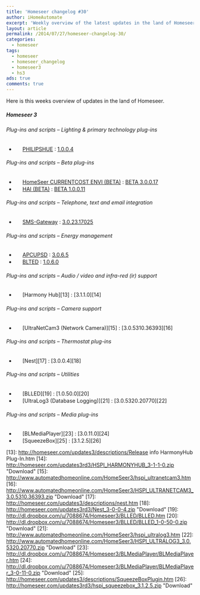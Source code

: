 ```yaml
---
title: 'Homeseer changelog #30'
author: iHomeAutomate
excerpt: 'Weekly overview of the latest updates in the land of Homeseer #30'
layout: article
permalink: /2014/07/27/homeseer-changelog-30/
categories:
  - homeseer
tags:
  - homeseer
  - homeseer_changelog
  - homeseer3
  - hs3
ads: true
comments: true  
---
```

Here is this weeks overview of updates in the land of Homeseer.

##### Homeseer 3

###### Plug-ins and scripts &#8211; Lighting & primary technology plug-ins

  * <img src="http://downloads.smartercontrol.net/hs3plugins/hue72.png" width="16" height="16" /> [﻿PHILIPSHUE][1] : [1.0.0.4][2]

###### Plug-ins and scripts &#8211; Beta plug-ins

  * <img src="http://homeseer.com/updates3/icons/Plug-In.gif" width="16" height="16" /> [HomeSeer CURRENTCOST ENVI (BETA)][3] : [BETA 3.0.0.17][4]
  * <img src="http://homeseer.com/updates3/icons/HAI.png" width="16" height="16" /> [HAI (BETA)][5] : [BETA 1.0.0.11][6]

###### Plug-ins and scripts &#8211; Telephone, text and email integration

  * <img src=" http://www.highpeak.co.za/updates3/icons/SMS-Gateway.jpg" width="16" height="16" /> [SMS-Gateway][7] : [3.0.23.17025][8]

###### Plug-ins and scripts &#8211; Energy management 

  * <img src="http://homeseer.com/updates3/icons/apcups.png" width="16" height="16" /> [APCUPSD][9] : [3.0.6.5][10]
  * <img src="http://dl.dropbox.com/u/7088674/Homeseer3/BladeLogo.gif" width="16" height="16" /> [BLTED][11] : [1.0.6.0][12]

###### Plug-ins and scripts &#8211; Audio / video and infra-red (ir) support

  * <img src="http://homeseer.com/updates3/icons/harmony-remotes-and-hub.png" width="16" height="16" /> [Harmony Hub][13] : [3.1.1.0][14]

###### Plug-ins and scripts &#8211; Camera support 

  * <img src="http://www.automatedhomeonline.com/HomeSeer3/hspi_ultranetcam3.png" width="16" height="16" /> [UltraNetCam3 (Network Camera)][15] : [3.0.5310.36393][16]

###### Plug-ins and scripts &#8211; Thermostat plug-ins

  * <img src="http://homeseer.com/updates3/icons/nest32.png" width="16" height="16" /> [Nest][17] : [3.0.0.4][18]

###### Plug-ins and scripts &#8211; Utilities

  * <img src="http://dl.dropbox.com/u/7088674/Homeseer3/BladeLogo.gif" width="16" height="16" /> [BLLED][19] : [1.0.50.0][20]
  * <img src="http://www.automatedhomeonline.com/HomeSeer3/hspi_ultralog3.png" width="16" height="16" /> [UltraLog3 (Database Logging)][21] : [3.0.5320.20770][22]

###### Plug-ins and scripts &#8211; Media plug-ins

  * <img src="http://dl.dropbox.com/u/7088674/Homeseer3/BladeLogo.gif" width="16" height="16" /> [BLMediaPlayer][23] : [3.0.11.0][24]
  * <img src="http://homeseer.com/updates3/icons/SqueezeBoxPlugin.png" width="16" height="16" /> [SqueezeBox][25] : [3.1.2.5][26]

 [1]: http://downloads.smartercontrol.net/hs3plugins/hue.html
 [2]: http://downloads.smartercontrol.net/hs3plugins/HUE_1-0-0-4.zip "Download"
 [3]: http://homeseer.com/updates3/descriptions/CurrentCost.htm
 [4]: http://homeseer.com/updates3/HSPI_CURRENTCOST_3_0_0_17.zip "Download"
 [5]: https://dl.dropboxusercontent.com/u/5041984/Pics/HAI%20Plugin/HAI_Plugin.html
 [6]: http://homeseer.com/updates3rd3/HAI_Plugin.1.0.0.11.zip "Download"
 [7]: http://www.highpeak.co.za/updates3/SMS-Gateway_INFO.html
 [8]: http://www.highpeak.co.za/updates3/SMS-Gateway_3.0.23.17025.ZIP "Download"
 [9]: http://homeseer.com/updates3/descriptions/APCUPSDPlugin.htm
 [10]: http://homeseer.com/updates3rd3/hspi_apcupsd_3.0.6.5.zip "Download"
 [11]: http://dl.dropbox.com/u/7088674/Homeseer3/BLTED/BLTED.htm
 [12]: http://dl.dropbox.com/u/7088674/Homeseer3/BLTED/BLTED_1-0-6-0.zip "Download"
 [13]: http://homeseer.com/updates3/descriptions/Release info HarmonyHub Plug-In.htm
 [14]: http://homeseer.com/updates3rd3/HSPI_HARMONYHUB_3-1-1-0.zip "Download"
 [15]: http://www.automatedhomeonline.com/HomeSeer3/hspi_ultranetcam3.htm
 [16]: http://www.automatedhomeonline.com/HomeSeer3/HSPI_ULTRANETCAM3_3.0.5310.36393.zip "Download"
 [17]: http://homeseer.com/updates3/descriptions/nest.htm
 [18]: http://homeseer.com/updates3rd3/Nest_3-0-0-4.zip "Download"
 [19]: http://dl.dropbox.com/u/7088674/Homeseer3/BLLED/BLLED.htm
 [20]: http://dl.dropbox.com/u/7088674/Homeseer3/BLLED/BLLED_1-0-50-0.zip "Download"
 [21]: http://www.automatedhomeonline.com/HomeSeer3/hspi_ultralog3.htm
 [22]: http://www.automatedhomeonline.com/HomeSeer3/HSPI_ULTRALOG3_3.0.5320.20770.zip "Download"
 [23]: http://dl.dropbox.com/u/7088674/Homeseer3/BLMediaPlayer/BLMediaPlayer.htm
 [24]: http://dl.dropbox.com/u/7088674/Homeseer3/BLMediaPlayer/BLMediaPlayer_3-0-11-0.zip "Download"
 [25]: http://homeseer.com/updates3/descriptions/SqueezeBoxPlugin.htm
 [26]: http://homeseer.com/updates3rd3/hspi_squeezebox_3.1.2.5.zip "Download"
